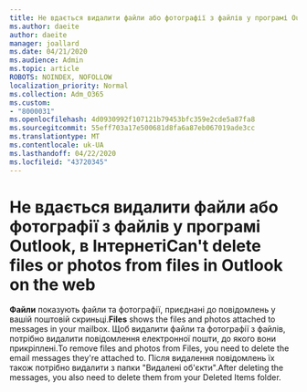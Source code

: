 ```yaml
---
title: Не вдається видалити файли або фотографії з файлів у програмі Outlook, в Інтернеті
ms.author: daeite
author: daeite
manager: joallard
ms.date: 04/21/2020
ms.audience: Admin
ms.topic: article
ROBOTS: NOINDEX, NOFOLLOW
localization_priority: Normal
ms.collection: Adm_O365
ms.custom:
- "8000031"
ms.openlocfilehash: 4d0930992f107121b79453bfc359e2cde5a87fa8
ms.sourcegitcommit: 55eff703a17e500681d8fa6a87eb067019ade3cc
ms.translationtype: MT
ms.contentlocale: uk-UA
ms.lasthandoff: 04/22/2020
ms.locfileid: "43720345"
---
```

# <a name="cant-delete-files-or-photos-from-files-in-outlook-on-the-web"></a><span data-ttu-id="b33a5-102">Не вдається видалити файли або фотографії з файлів у програмі Outlook, в Інтернеті</span><span class="sxs-lookup"><span data-stu-id="b33a5-102">Can't delete files or photos from files in Outlook on the web</span></span>

<span data-ttu-id="b33a5-103">**Файли** показують файли та фотографії, приєднані до повідомлень у вашій поштовій скриньці.</span><span class="sxs-lookup"><span data-stu-id="b33a5-103">**Files** shows the files and photos attached to messages in your mailbox.</span></span> <span data-ttu-id="b33a5-104">Щоб видалити файли та фотографії з файлів, потрібно видалити повідомлення електронної пошти, до якого вони прикріплені.</span><span class="sxs-lookup"><span data-stu-id="b33a5-104">To remove files and photos from Files, you need to delete the email messages they're attached to.</span></span> <span data-ttu-id="b33a5-105">Після видалення повідомлень їх також потрібно видалити з папки "Видалені об'єкти".</span><span class="sxs-lookup"><span data-stu-id="b33a5-105">After deleting the messages, you also need to delete them from your Deleted Items folder.</span></span>